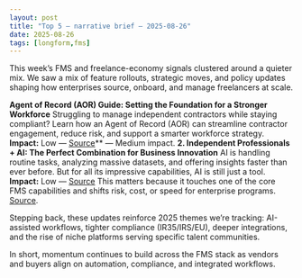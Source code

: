 ```yaml
---
layout: post
title: "Top 5 — narrative brief — 2025-08-26"
date: 2025-08-26
tags: [longform,fms]
---
```

This week’s FMS and freelance-economy signals clustered around a quieter mix. We saw a mix of feature rollouts, strategic moves, and policy updates shaping how enterprises source, onboard, and manage freelancers at scale.

**Agent of Record (AOR) Guide: Setting the Foundation for a Stronger Workforce**
Struggling to manage independent contractors while staying compliant? Learn how an Agent of Record (AOR) can streamline contractor engagement, reduce risk, and support a smarter workforce strategy.
**Impact:** Low — [Source](https://www.mbopartners.com/blog/guide/agent-of-record-ungated/)** — Medium impact. **2. Independent Professionals + AI: The Perfect Combination for Business Innovation** AI is handling routine tasks, analyzing massive datasets, and offering insights faster than ever before. But for all its impressive capabilities, AI is still just a tool. **Impact:** Low — [Source](https://www.mbopartners.com/blog/independent-workforce-trends/independent-professionals-ai-business-innovation/) This matters because it touches one of the core FMS capabilities and shifts risk, cost, or speed for enterprise programs. [Source](https://www.saastr.com/dear-saastr-how-do-i-structure-a-comp-package-for-our-first-vp-of-sales/).

Stepping back, these updates reinforce 2025 themes we’re tracking: AI-assisted workflows, tighter compliance (IR35/IRS/EU), deeper integrations, and the rise of niche platforms serving specific talent communities.

In short, momentum continues to build across the FMS stack as vendors and buyers align on automation, compliance, and integrated workflows.
